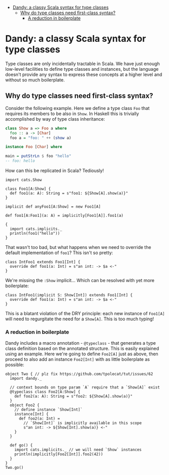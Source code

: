 <!-- START doctoc generated TOC please keep comment here to allow auto update -->
<!-- DON'T EDIT THIS SECTION, INSTEAD RE-RUN doctoc TO UPDATE -->


- [Dandy: a classy Scala syntax for type classes](#dandy-a-classy-scala-syntax-for-type-classes)
  - [Why do type classes need first-class syntax?](#why-do-type-classes-need-first-class-syntax)
    - [A reduction in boilerplate](#a-reduction-in-boilerplate)

<!-- END doctoc generated TOC please keep comment here to allow auto update -->

# Dandy: a classy Scala syntax for type classes

Type classes are only incidentally tractable in Scala. We have just enough
low-level facilities to define type classes and instances, but the language
doesn't provide any syntax to express these concepts at a higher level and
without so much boilerplate.

## Why do type classes need first-class syntax?

Consider the following example. Here we define a type class `Foo` that requires
its members to be also in `Show`. In Haskell this is trivially accomplished by
way of type class inheritance:

```haskell
class Show a => Foo a where
  foo :: a -> [Char]
  foo a = "foo: " ++ (show a)

instance Foo [Char] where

main = putStrLn $ foo "hello"
-- foo: hello
```

How can this be replicated in Scala? Tediously!

```tut:book
import cats.Show

class Foo1[A:Show] {
  def foo1(a: A): String = s"foo1: ${Show[A].show(a)}"
}

implicit def anyFoo1[A:Show] = new Foo1[A]

def foo1[A:Foo1](a: A) = implicitly[Foo1[A]].foo1(a)

{
  import cats.implicits._
  println(foo1("hello"))
}
```

That wasn't too bad, but what happens when we need to override the default
implementation of `foo1`? This isn't so pretty:

```tut:book:fail
class IntFoo1 extends Foo1[Int] {
  override def foo1(a: Int) = s"an int: -> $a <-"
}
```

We're missing the `:Show` implicit... Which can be resolved with yet more
boilerplate:

```tut:book
class IntFoo1(implicit S: Show[Int]) extends Foo1[Int] {
  override def foo1(a: Int) = s"an int: -> $a <-"
}
```

This is a blatant violation of the DRY principle: each new instance of `Foo1[A]`
will need to regurgitate the need for a `Show[A]`. This is too much typing!

### A reduction in boilerplate

Dandy includes a macro annotation - `@typeclass` - that generates a type class
definition based on the annotated structure. This is easily explained using an
example. Here we're going to define `Foo2[A]` just as above, then proceed to
also add an instance `Foo2[Int]` with as little boilerplate as possible:

```tut:book
object Two { // plz fix https://github.com/tpolecat/tut/issues/62
  import dandy._

  // context bounds on type param `A` require that a `Show[A]` exist
  @typeclass class Foo2[A:Show] {
    def foo2(a: A): String = s"foo2: ${Show[A].show(a)}"
  }
  object Foo2 {
    // define instance `Show[Int]`
    instance[Int] {
      def foo2(a: Int) =
        // `Show[Int]` is implicitly available in this scope
        s"an int: -> ${Show[Int].show(a)} <-"
    }
  }

  def go() {
    import cats.implicits._ // we will need `Show` instances
    println(implicitly[Foo2[Int]].foo2(42))
  }
}
Two.go()
```
